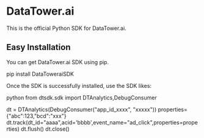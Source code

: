 # DataTower.ai

This is the official Python SDK for DataTower.ai.

## Easy Installation

You can get DataTower.ai SDK using pip.

pip install DataToweraiSDK

Once the SDK is successfully installed, use the SDK likes:

python
from dtsdk.sdk import DTAnalytics,DebugConsumer

dt = DTAnalytics(DebugConsumer("app_id_xxxx", "xxxxx"))
properties={"abc":123,"bcd":"xxx"}
dt.track(dt_id="aaaa",acid='bbbb',event_name="ad_click",properties=properties)
dt.flush()
dt.close()



